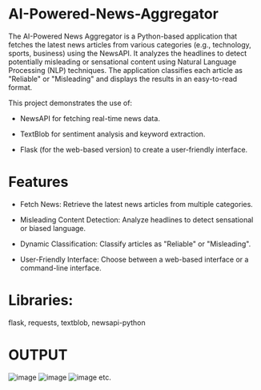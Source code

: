 # AI-Powered-News-Aggregator
The AI-Powered News Aggregator is a Python-based application that fetches the latest news articles from various categories (e.g., technology, sports, business) using the NewsAPI. It analyzes the headlines to detect potentially misleading or sensational content using Natural Language Processing (NLP) techniques. The application classifies each article as "Reliable" or "Misleading" and displays the results in an easy-to-read format.

This project demonstrates the use of:

* NewsAPI for fetching real-time news data.

* TextBlob for sentiment analysis and keyword extraction.

* Flask (for the web-based version) to create a user-friendly interface.
  
# Features
* Fetch News: Retrieve the latest news articles from multiple categories.

* Misleading Content Detection: Analyze headlines to detect sensational or biased language.

* Dynamic Classification: Classify articles as "Reliable" or "Misleading".

* User-Friendly Interface: Choose between a web-based interface or a command-line interface.

# Libraries: 
flask, requests, textblob, newsapi-python

# OUTPUT
![image](https://github.com/user-attachments/assets/b4031403-2597-4c2d-b402-51798a2140e4)
![image](https://github.com/user-attachments/assets/ad5f59c7-b411-429d-b72d-81c1c1c0345a)
![image](https://github.com/user-attachments/assets/77e1009a-0644-4c79-bc6d-137ffa5b157b)
etc.
